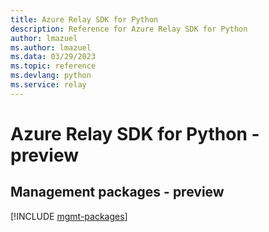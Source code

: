 ```yaml
---
title: Azure Relay SDK for Python
description: Reference for Azure Relay SDK for Python
author: lmazuel
ms.author: lmazuel
ms.data: 03/29/2023
ms.topic: reference
ms.devlang: python
ms.service: relay
---
```

# Azure Relay SDK for Python - preview

## Management packages - preview
[!INCLUDE [mgmt-packages](relay-mgmt-index.md)]